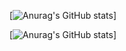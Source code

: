 
[![Anurag's GitHub stats](https://github-readme-stats.vercel.app/api?username=Ham-mi&count_private=false&include_all_commits=false&show_icons=true&hide=stars)]

[![Anurag's GitHub stats](https://github-readme-stats.vercel.app/api?username=Ham-mi&count_private=true&theme=gruvbox&include_all_commits=true&show_icons=true&hide=stars)]
